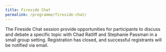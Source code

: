 ```yaml
---
title: Fireside Chat
permalink: /programme/fireside-chat/
---
```


The Fireside Chat session provide opportunities for participants to discuss and debate a specific topic with Chad Ratliff and Stephanie Passman in a small group setting. Registration has closed, and successful registrants will be notified via email.
